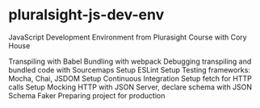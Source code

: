 # pluralsight-js-dev-env
JavaScript Development Environment from Plurasight Course with Cory House

Transpiling with Babel
Bundling with webpack
Debugging transpiling and bundled code with Sourcemaps
Setup ESLint
Setup Testing frameworks: Mocha, Chai, JSDOM
Setup Continuous Integration
Setup fetch for HTTP calls
Setup Mocking HTTP with JSON Server, declare schema with JSON Schema Faker
Preparing project for production
